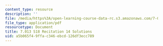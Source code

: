 ```yaml
---
content_type: resource
description: ''
file: /media/https%3A/open-learning-course-data-rc.s3.amazonaws.com/7-013-introductory-biology-spring-2018/a5b065f49ffac346ebcd126df3ecc789_MIT7_013s18R14S.pdf
file_type: application/pdf
resourcetype: Document
title: 7.013 S18 Recitation 14 Solutions
uid: a5b065f4-9ffa-c346-ebcd-126df3ecc789
---
```

